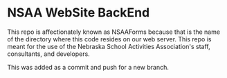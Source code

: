 # NSAA WebSite BackEnd
This repo is affectionately known as NSAAForms because that is the name of the directory where this code resides on our web server.
This repo is meant for the use of the Nebraska School Activities Association's staff, consultants, and developers.

This was added as a commit and push for a new branch.
